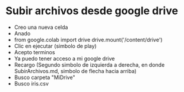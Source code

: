 # Subir archivos desde google drive
* Creo una nueva celda
* Anado
* from google.colab import drive
drive.mount('/content/drive')
* Clic en ejecutar (simbolo de play)
* Acepto terminos
* Ya puedo tener acceso a mi google drive
* Recargo (Segundo simbolo de izquierda a derecha, en donde SubirArchivos.md, simbolo de flecha hacia arriba)
* Busco carpeta "MiDrive"
* Busco iris.csv